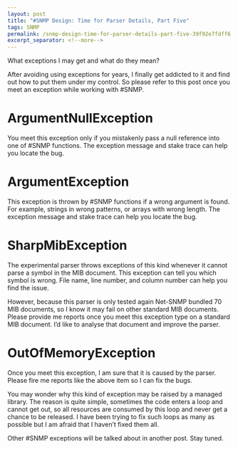 ```yaml
---
layout: post
title: "#SNMP Design: Time for Parser Details, Part Five"
tags: SNMP
permalink: /snmp-design-time-for-parser-details-part-five-39f92e7fdff6
excerpt_separator: <!--more-->
---
```

What exceptions I may get and what do they mean?

After avoiding using exceptions for years, I finally get addicted to it and find out how to put them under my control. So please refer to this post once you meet an exception while working with #SNMP.
<!--more-->

# ArgumentNullException

You meet this exception only if you mistakenly pass a null reference into one of #SNMP functions. The exception message and stake trace can help you locate the bug.

# ArgumentException

This exception is thrown by #SNMP functions if a wrong argument is found. For example, strings in wrong patterns, or arrays with wrong length. The exception message and stake trace can help you locate the bug.

# SharpMibException

The experimental parser throws exceptions of this kind whenever it cannot parse a symbol in the MIB document. This exception can tell you which symbol is wrong. File name, line number, and column number can help you find the issue.

However, because this parser is only tested again Net-SNMP bundled 70 MIB documents, so I know it may fail on other standard MIB documents. Please provide me reports once you meet this exception type on a standard MIB document. I’d like to analyse that document and improve the parser.

# OutOfMemoryException

Once you meet this exception, I am sure that it is caused by the parser. Please fire me reports like the above item so I can fix the bugs.

You may wonder why this kind of exception may be raised by a managed library. The reason is quite simple, sometimes the code enters a loop and cannot get out, so all resources are consumed by this loop and never get a chance to be released. I have been trying to fix such loops as many as possible but I am afraid that I haven’t fixed them all.

Other #SNMP exceptions will be talked about in another post. Stay tuned.
